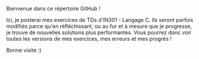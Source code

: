 Bienvenue dans ce répertoire GitHub !

Ici, je posterai mes exercices de TDs d'IN301 - Langage C.
Ils seront parfois modifiés parce qu'en réfléchissant, ou au fur et à mesure que je progresse, je trouve de nouvelles solutions plus performantes.
Vous pourrez donc voir toutes les versions de mes exercices, mes erreurs et mes progrès !

Bonne visite :)
